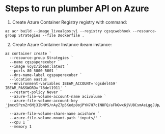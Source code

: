 # Steps to run plumber API on Azure
1. Create Azure Container Registry registry with command:
```
az acr build --image livealgos:v1 --registry cgsqcwebhook --resource-group Strategies --file Dockerfile .
```
2. Create Azure Container Instance ibeam instance:
```
az container create `
  --resource-group Strategies `
  --name cgspaperexuber `
  --image voyz/ibeam:latest `
  --ports 80 5000 5001 `
  --dns-name-label cgspaperexuber `
  --location eastus `
  --environment-variables IBEAM_ACCOUNT='cgsdel459' IBEAM_PASSWORD='78del1911' `
  --restart-policy Never `
  --azure-file-volume-account-name acivolume `
  --azure-file-volume-account-key 'jmcc5PznZr6Mj3IbNPS/nAyZ7p5Kedp8ojPYN7H7cIN8FQ/aFkGwx6jVU8CsmAeLggJUp/OHxV1T+ASt7iB3LA==' `
  --azure-file-volume-share-name acishare `
  --azure-file-volume-mount-path 'inputs/' `
  --cpu 1 `
  --memory 1
```
